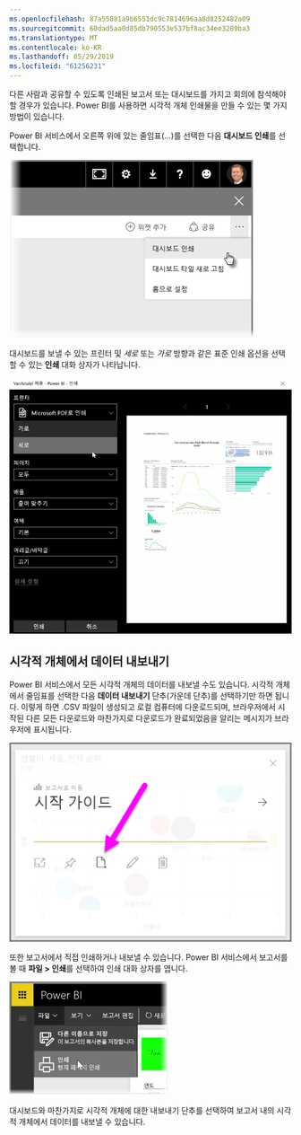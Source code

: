 ```yaml
---
ms.openlocfilehash: 87a55881a9b6551dc9c7814696aa8d8252482a09
ms.sourcegitcommit: 60dad5aa0d85db790553e537bf8ac34ee3289ba3
ms.translationtype: MT
ms.contentlocale: ko-KR
ms.lasthandoff: 05/29/2019
ms.locfileid: "61256231"
---
```

다른 사람과 공유할 수 있도록 인쇄된 보고서 또는 대시보드를 가지고 회의에 참석해야 할 경우가 있습니다. Power BI를 사용하면 시각적 개체 인쇄물을 만들 수 있는 몇 가지 방법이 있습니다.

Power BI 서비스에서 오른쪽 위에 있는 줄임표(...)를 선택한 다음 **대시보드 인쇄**를 선택합니다.

![](media/4-4g-print-and-export-dashboards-reports/4-4g_1.png)

대시보드를 보낼 수 있는 프린터 및 *세로* 또는 *가로* 방향과 같은 표준 인쇄 옵션을 선택할 수 있는 **인쇄** 대화 상자가 나타납니다.

![](media/4-4g-print-and-export-dashboards-reports/4-4g_2.png)

## <a name="export-data-from-a-visual"></a>시각적 개체에서 데이터 내보내기
Power BI 서비스에서 모든 시각적 개체의 데이터를 내보낼 수도 있습니다. 시각적 개체에서 줄임표를 선택한 다음 **데이터 내보내기** 단추(가운데 단추)를 선택하기만 하면 됩니다. 이렇게 하면 .CSV 파일이 생성되고 로컬 컴퓨터에 다운로드되며, 브라우저에서 시작된 다른 모든 다운로드와 마찬가지로 다운로드가 완료되었음을 알리는 메시지가 브라우저에 표시됩니다.

![](media/4-4g-print-and-export-dashboards-reports/4-4g_3.png)

또한 보고서에서 직접 인쇄하거나 내보낼 수 있습니다. Power BI 서비스에서 보고서를 볼 때 **파일 > 인쇄**를 선택하여 인쇄 대화 상자를 엽니다.

![](media/4-4g-print-and-export-dashboards-reports/4-4g_4.png)

대시보드와 마찬가지로 시각적 개체에 대한 내보내기 단추를 선택하여 보고서 내의 시각적 개체에서 데이터를 내보낼 수 있습니다.

